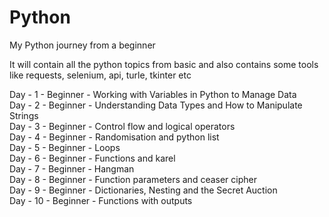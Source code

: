 # Python
My Python journey from a beginner 

It will contain all the python topics from basic and also contains some tools like requests, selenium, api, turle, tkinter etc

Day - 1 - Beginner - Working with Variables in Python to Manage Data <br>
Day - 2 - Beginner - Understanding Data Types and How to Manipulate Strings<br>
Day - 3 - Beginner - Control flow and logical operators<br>
Day - 4 - Beginner - Randomisation and python list<br>
Day - 5 - Beginner - Loops<br>
Day - 6 - Beginner - Functions and karel<br>
Day - 7 - Beginner - Hangman<br>
Day - 8 - Beginner - Function parameters and ceaser cipher<br>
Day - 9 - Beginner - Dictionaries, Nesting and the Secret Auction<br>
Day - 10 - Beginner - Functions with outputs<br>
